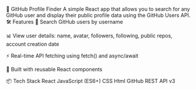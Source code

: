 🚀 GitHub Profile Finder
A simple React app that allows you to search for any GitHub user and display their public profile data using the GitHub Users API.
🛠 Features
🔎 Search GitHub users by username

📊 View user details: name, avatar, followers, following, public repos, account creation date

⚡ Real-time API fetching using fetch() and async/await

🧩 Built with reusable React components

📦 Tech Stack
React
JavaScript (ES6+)
CSS
Html
GitHub REST API v3


